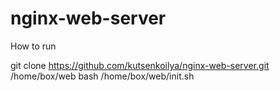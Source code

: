 # nginx-web-server

How to run <br>

git clone https://github.com/kutsenkoilya/nginx-web-server.git /home/box/web
bash /home/box/web/init.sh
